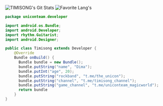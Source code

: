 ![TIMISONG's Git Stats](https://github-readme-stats.vercel.app/api?username=timisong-dev&theme=dark&layout=compact)
![Favorite Lang's](https://github-readme-stats.vercel.app/api/top-langs/?username=timisong-dev&theme=dark&layout=compact)


```java
package uniconteam.developer

import android.os.Bundle;
import android.Developer;               
import rhythm.Guitarist;                
import android.Designer;

public class Timisong extends Developer {
    @Override
    Bundle onBuild() {
      Bundle bundle = new Bundle();
      bundle.putString("name", "Dima");
      bundle.putInt("age", 20);
      bundle.putString("rockband", "t.me/the_unicon");
      bundle.putString("channel", "t.me/timisong_channel");
      bundle.putString("game_channel", "t.me/uniconteam_magicworld");  
      return bundle
    }   
}
```
